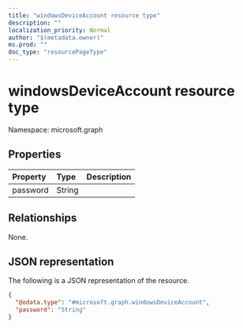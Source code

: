 ```yaml
---
title: "windowsDeviceAccount resource type"
description: ""
localization_priority: Normal
author: "$(metadata.owner)"
ms.prod: ""
doc_type: "resourcePageType"
---
```


# windowsDeviceAccount resource type

Namespace: microsoft.graph

## Properties

| Property | Type   | Description |
| :------- | :----- | :---------- |
| password | String |             |

## Relationships

None.

## JSON representation

The following is a JSON representation of the resource.

<!-- {
  "blockType": "resource",
  "@odata.type": "microsoft.graph.windowsDeviceAccount",
}
-->

```json
{
  "@odata.type": "#microsoft.graph.windowsDeviceAccount",
  "password": "String"
}
```